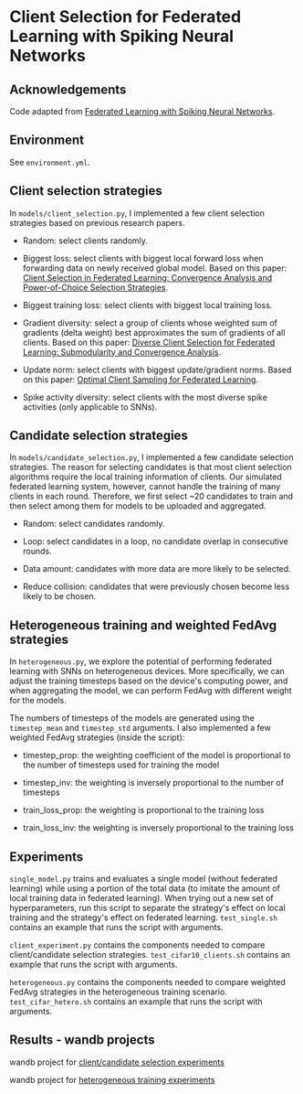 # Client Selection for Federated Learning with Spiking Neural Networks

## Acknowledgements

Code adapted from [Federated Learning with Spiking Neural Networks](https://github.com/Intelligent-Computing-Lab-Yale/FedSNN).


## Environment

See `environment.yml`.


## Client selection strategies

In `models/client_selection.py`, I implemented a few client selection strategies based on previous research papers. 

- Random: select clients randomly.

- Biggest loss: select clients with biggest local forward loss when forwarding data on newly received global model. Based on this paper: [Client Selection in Federated Learning: Convergence Analysis and Power-of-Choice Selection Strategies](https://arxiv.org/abs/2010.01243).

- Biggest training loss: select clients with biggest local training loss.

- Gradient diversity: select a group of clients whose weighted sum of gradients (delta weight) best approximates the sum of gradients of all clients. Based on this paper: [Diverse Client Selection for Federated Learning: Submodularity and Convergence Analysis](https://fl-icml.github.io/2021/papers/FL-ICML21_paper_67.pdf).

- Update norm: select clients with biggest update/gradient norms. Based on this paper: [Optimal Client Sampling for Federated Learning](https://arxiv.org/abs/2010.13723).

- Spike activity diversity: select clients with the most diverse spike activities (only applicable to SNNs).


## Candidate selection strategies

In `models/candidate_selection.py`, I implemented a few candidate selection strategies. The reason for selecting candidates is that most client selection algorithms require the local training information of clients. Our simulated federated learning system, however, cannot handle the training of many clients in each round. Therefore, we first select ~20 candidates to train and then select among them for models to be uploaded and aggregated.

- Random: select candidates randomly.

- Loop: select candidates in a loop, no candidate overlap in consecutive rounds.

- Data amount: candidates with more data are more likely to be selected.

- Reduce collision: candidates that were previously chosen become less likely to be chosen.


## Heterogeneous training and weighted FedAvg strategies

In `heterogeneous.py`, we explore the potential of performing federated learning with SNNs on heterogeneous devices. More specifically, we can adjust the training timesteps based on the device's computing power, and when aggregating the model, we can perform FedAvg with different weight for the models.

The numbers of timesteps of the models are generated using the `timestep_mean` and `timestep_std` arguments. I also implemented a few weighted FedAvg strategies (inside the script):

- timestep_prop: the weighting coefficient of the model is proportional to the number of timesteps used for training the model

- timestep_inv: the weighting is inversely proportional to the number of timesteps

- train_loss_prop: the weighting is proportional to the training loss

- train_loss_inv: the weighting is inversely proportional to the training loss


## Experiments

`single_model.py` trains and evaluates a single model (without federated learning) while using a portion of the total data (to imitate the amount of local training data in federated learning). When trying out a new set of hyperparameters, run this script to separate the strategy's effect on local training and the strategy's effect on federated learning. `test_single.sh` contains an example that runs the script with arguments.

`client_experiment.py` contains the components needed to compare client/candidate selection strategies. `test_cifar10_clients.sh` contains an example that runs the script with arguments.

`heterogeneous.py` contains the components needed to compare weighted FedAvg strategies in the heterogeneous training scenario. `test_cifar_hetero.sh` contains an example that runs the script with arguments.


## Results - wandb projects

wandb project for [client/candidate selection experiments](https://wandb.ai/peteryu/FedSNN-candidate?workspace=user-peteryu)

wandb project for [heterogeneous training experiments](https://wandb.ai/peteryu/FedSNN-heterogeneous?workspace=user-peteryu)
